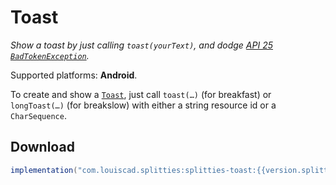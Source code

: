# Toast

*Show a toast by just calling `toast(yourText)`, and dodge [API 25
`BadTokenException`](https://github.com/drakeet/ToastCompat#why).*

Supported platforms: **Android**.

To create and show a
[`Toast`](https://developer.android.com/guide/topics/ui/notifiers/toasts.html),
just call `toast(…)` (for breakfast) or `longToast(…)` (for breakslow) with
either a string resource id or a `CharSequence`.

## Download

```groovy
implementation("com.louiscad.splitties:splitties-toast:{{version.splitties3}}")
```
